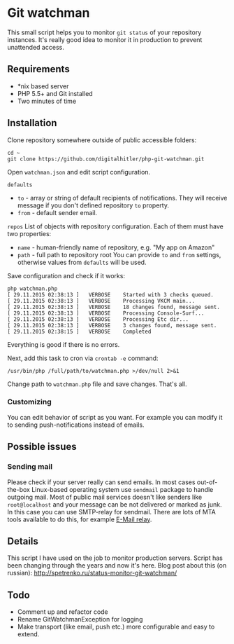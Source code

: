 # Git watchman
This small script helps you to monitor `git status` of your repository instances. It's really good idea to monitor it in production to prevent unattended access.

## Requirements
* *nix based server
* PHP 5.5+ and Git installed
* Two minutes of time

## Installation
Clone repository somewhere outside of public accessible folders:
```
cd ~
git clone https://github.com/digitalhitler/php-git-watchman.git
```
Open `watchman.json` and edit script configuration.

`defaults`
* `to` - array or string of default recipients of notifications. They will receive message if you don't defined repository `to` property.
* `from` - default sender email.

`repos`
List of objects with repository configuration. Each of them must have two properties:
* `name` - human-friendly name of repository, e.g. "My app on Amazon"
* `path` - full path to repository root
You can provide `to` and `from` settings, otherwise values from `defaults` will be used.

Save configuration and check if it works:
```
php watchman.php
[ 29.11.2015 02:38:13 ]   VERBOSE    Started with 3 checks queued.
[ 29.11.2015 02:38:13 ]   VERBOSE    Processing VKCM main...
[ 29.11.2015 02:38:13 ]   VERBOSE    18 changes found, message sent.
[ 29.11.2015 02:38:13 ]   VERBOSE    Processing Console-Surf...
[ 29.11.2015 02:38:13 ]   VERBOSE    Processing Etc dir...
[ 29.11.2015 02:38:13 ]   VERBOSE    3 changes found, message sent.
[ 29.11.2015 02:38:15 ]   VERBOSE    Completed
```
Everything is good if there is no errors.

Next, add this task to cron via `crontab -e` command:
```
/usr/bin/php /full/path/to/watchman.php >/dev/null 2>&1
```
Change path to `watchman.php` file and save changes. That's all.

### Customizing
You can edit behavior of script as you want. For example you can modify it to sending push-notifications instead of emails.

## Possible issues
### Sending mail
Please check if your server really can send emails. In most cases out-of-the-box Linux-based operating system use `sendmail` package to handle outgoing mail. Most of public mail services doesn't like senders like `root@localhost` and your message can be not delivered or marked as junk. In this case you can use SMTP-relay for sendmail. There are lots of MTA tools available to do this, for example [E-Mail relay](http://emailrelay.sourceforge.net/).

## Details
This script I have used on the job to monitor production servers. Script has been changing through the years and now it's here. Blog post about this (on russian): http://spetrenko.ru/status-monitor-git-watchman/

## Todo
* Comment up and refactor code
* Rename GitWatchmanException for logging
* Make transport (like email, push etc.) more configurable and easy to extend.
